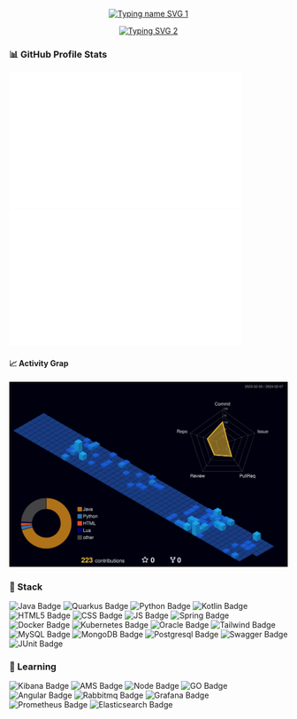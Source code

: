 <div align="center">
  <p>
    <!-- Typing SVG by DenverCoder1 - https://github.com/DenverCoder1/readme-typing-svg -->
    <a href="https://git.io/typing-svg"><img src="https://readme-typing-svg.demolab.com?font=Fira+Code&duration=1&pause=1000&center=true&vCenter=true&repeat=false&width=550&lines=Guilherme+Francisco" alt="Typing name SVG 1" /></a>
  </p>
  <p>
    <!-- Typing SVG by DenverCoder1 - https://github.com/DenverCoder1/readme-typing-svg -->
  <a href="https://git.io/typing-svg"><img src="https://readme-typing-svg.demolab.com?font=Fira+Code&pause=1000&center=true&vCenter=true&width=600&lines=Software+Enginner;Information+Systems+student;Always+learning+new+things" alt="Typing SVG 2" /></a>
  </p>
  
</div>

<h3> 📊 GitHub Profile Stats </h3>

<!-- https://github.com/jstrieb/github-stats -->

<a href="#"><img alt="guifrancisco's Github Stats" src="https://github.com/guifrancisco/github-stats/blob/master/generated/overview.svg#gh-dark-mode-only" height="245px"/></a>
<a href="#"><img alt="guifrancisco's Top Languages" src="https://github.com/guifrancisco/github-stats/blob/master/generated/languages.svg#gh-dark-mode-only" height="245px"/></a>

<h4> 📈 Activity Grap </h4> 

![](./profile-3d-contrib/profile-night-view.svg)

<h3> 📘 Stack </h3>

![Java Badge](https://img.shields.io/badge/Java-ED8B00?style=for-the-badge&logo=openjdk&logoColor=white)
![Quarkus Badge](https://img.shields.io/badge/Quarkus-000000?style=for-the-badge&logo=quarkus)
![Python Badge](https://img.shields.io/badge/Python-14354C?style=for-the-badge&logo=python&logoColor=white)
![Kotlin Badge](https://img.shields.io/badge/Kotlin-0095D5?&style=for-the-badge&logo=kotlin&logoColor=white)
![HTML5 Badge](https://img.shields.io/badge/HTML5-E34F26?style=for-the-badge&logo=html5&logoColor=white)
![CSS Badge](https://img.shields.io/badge/CSS3-1572B6?style=for-the-badge&logo=css3&logoColor=white)
![JS Badge](https://img.shields.io/badge/JavaScript-F7DF1E?style=for-the-badge&logo=javascript&logoColor=black)
![Spring Badge](https://img.shields.io/badge/Spring_Boot-F2F4F9?style=for-the-badge&logo=spring-boot)
![Docker Badge](https://img.shields.io/badge/Docker-2496ED?style=for-the-badge&logo=docker&logoColor=white)
![Kubernetes Badge](https://img.shields.io/badge/Kubernetes-326CE5?logo=kubernetes&logoColor=fff&style=for-the-badge)
![Oracle Badge](https://img.shields.io/badge/Oracle-F80000?style=for-the-badge&logo=Oracle&logoColor=white)
![Tailwind Badge](https://img.shields.io/badge/Tailwind_CSS-38B2AC?style=for-the-badge&logo=tailwind-css&logoColor=white)
![MySQL Badge](https://img.shields.io/badge/MySQL-005C84?style=for-the-badge&logo=mysql&logoColor=white)
![MongoDB Badge](https://img.shields.io/badge/MongoDB-4EA94B?style=for-the-badge&logo=mongodb&logoColor=white)
![Postgresql Badge](https://img.shields.io/badge/PostgreSQL-316192?style=for-the-badge&logo=postgresql&logoColor=white)
![Swagger Badge](https://img.shields.io/badge/Swagger-85EA2D?style=for-the-badge&logo=Swagger&logoColor=white)
![JUnit Badge](https://img.shields.io/badge/Junit5-25A162?style=for-the-badge&logo=junit5&logoColor=white)

### 📖 Learning
![Kibana Badge](https://img.shields.io/badge/Kibana-005571?style=for-the-badge&logo=Kibana&logoColor=white)
![AMS Badge](https://img.shields.io/badge/Amazon_AWS-232F3E?style=for-the-badge&logo=amazon-aws&logoColor=white)
![Node Badge](https://img.shields.io/badge/Node.js-43853D?style=for-the-badge&logo=node.js&logoColor=white)
![GO Badge](https://img.shields.io/badge/Go-00ADD8?style=for-the-badge&logo=go&logoColor=white)
![Angular Badge](https://img.shields.io/badge/Angular-DD0031?style=for-the-badge&logo=angular&logoColor=white)
![Rabbitmq Badge](https://img.shields.io/badge/rabbitmq-%23FF6600.svg?&style=for-the-badge&logo=rabbitmq&logoColor=white)
![Grafana Badge](https://img.shields.io/badge/Grafana-F2F4F9?style=for-the-badge&logo=grafana&logoColor=orange&labelColor=F2F4F9)
![Prometheus Badge](https://img.shields.io/badge/Prometheus-000000?style=for-the-badge&logo=prometheus&labelColor=000000)
![Elasticsearch Badge](https://img.shields.io/badge/Elastic_Search-005571?style=for-the-badge&logo=elasticsearch&logoColor=white)


  
